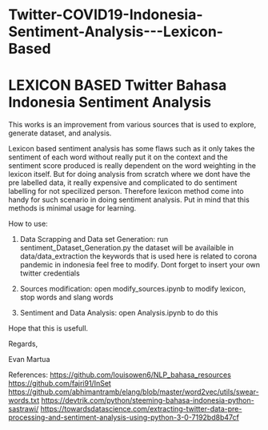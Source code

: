 # Twitter-COVID19-Indonesia-Sentiment-Analysis---Lexicon-Based
LEXICON BASED Twitter Bahasa Indonesia Sentiment Analysis
============================================================
This works is an improvement from various sources that is used to explore, generate dataset, and analysis.

Lexicon based sentiment analysis has some flaws such as it only takes the sentiment of each word without really put it on the context and the sentiment score produced is really dependent on the word weighting in the lexicon itself. But for doing analysis from scratch where we dont have the pre labelled data, it really expensive and complicated to do sentiment labelling for not specilized person. Therefore lexicon method come into handy for such scenario in doing sentiment analysis. Put in mind that this methods is minimal usage for learning.

How to use:
1. Data Scrapping and Data set Generation:
	run sentiment_Dataset_Generation.py
	the dataset will be availaible in data/data_extraction
	the keywords that is used here is related to corona pandemic in indonesia
	feel free to modify.
	Dont forget to insert your own twitter credentials

2. Sources modification:
	open modify_sources.ipynb 
	to modify lexicon, stop words and slang words
3. Sentiment and Data Analysis:
	open Analysis.ipynb to do this

Hope that this is usefull.


Regards,

Evan Martua


References:
https://github.com/louisowen6/NLP_bahasa_resources
https://github.com/fajri91/InSet
https://github.com/abhimantramb/elang/blob/master/word2vec/utils/swear-words.txt
https://devtrik.com/python/steeming-bahasa-indonesia-python-sastrawi/
https://towardsdatascience.com/extracting-twitter-data-pre-processing-and-sentiment-analysis-using-python-3-0-7192bd8b47cf
